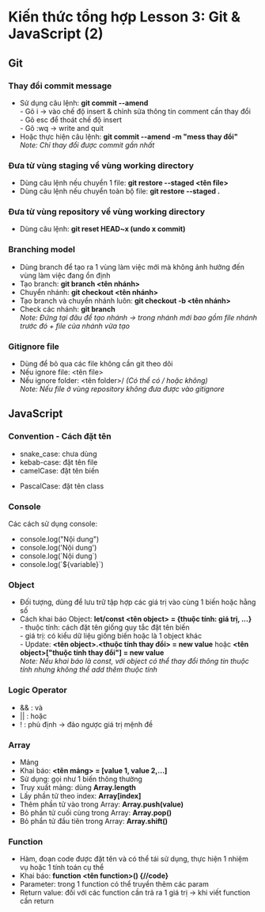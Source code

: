 # Kiến thức tổng hợp Lesson 3: Git & JavaScript (2)
## Git
### Thay đổi commit message
* Sử dụng câu lệnh: **git commit --amend**<br>- Gõ i -> vào chế độ insert & chỉnh sửa thông tin comment cần thay đổi<br>- Gõ esc để thoát chế độ insert<br>- Gõ :wq -> write and quit
* Hoặc thực hiện câu lệnh: **git commit --amend -m "mess thay đổi"**<br>*Note: Chỉ thay đổi được commit gần nhất*
### Đưa từ vùng staging về vùng working directory
* Dùng câu lệnh nếu chuyển 1 file: **git restore --staged <tên file>**
* Dùng câu lệnh nếu chuyển toàn bộ file: **git restore --staged .**
### Đưa từ vùng repository về vùng working directory
* Dùng câu lệnh: **git reset HEAD~x (undo x commit)**
### Branching model
* Dùng branch để tạo ra 1 vùng làm việc mới mà không ảnh hưởng đến vùng làm việc đang ổn định 
* Tạo branch: **git branch <tên nhánh>**
* Chuyển nhánh: **git checkout <tên nhánh>**
* Tạo branch và chuyển nhánh luôn: **git checkout -b <tên nhánh>**
* Check các nhánh: **git branch**<br>
*Note: Đứng tại đâu để tạo nhánh -> trong nhánh mới bao gồm file nhánh trước đó + file của nhánh vừa tạo*
### Gitignore file
* Dùng để bỏ qua các file không cần git theo dõi
* Nếu ignore file: <tên file>
* Nếu ignore folder: <tên folder>/ *(Có thể có / hoặc không)*<br>
*Note: Nếu file ở vùng repository không đưa được vào gitignore*
## JavaScript 
### Convention - Cách đặt tên
* snake_case: chưa dùng 
* kebab-case: đặt tên file
* camelCase: đặt tên biến 
+ PascalCase: đặt tên class
### Console
Các cách sử dụng console: 
* console.log("Nội dung")
* console.log('Nội dung')
* console.log(\`Nội dung\`)
* console.log(\`${variable}\`)
### Object
* Đối tượng, dùng để lưu trữ tập hợp các giá trị vào cùng 1 biến hoặc hằng số
* Cách khai báo Object: **let/const <tên object> = {thuộc tính: giá trị, ...}**<br>- thuộc tính: cách đặt tên giống quy tắc đặt tên biến<br>- giá trị: có kiểu dữ liệu giống biến hoặc là 1 object khác<br>- Update: **<tên object>.<thuộc tính thay đổi> = new value** hoặc **<tên object>["thuộc tính thay đổi"] = new value**<br>
*Note: Nếu khai báo là const, với object có thể thay đổi thông tin thuộc tính nhưng không thể add thêm thuộc tính*
### Logic Operator
* && : và
* || : hoặc
* ! : phủ định -> đảo ngược giá trị mệnh đề
### Array
* Mảng
* Khai báo: **<tên mảng> = [value 1, value 2,...]**
* Sử dụng: gọi như 1 biến thông thường
* Truy xuất mảng: dùng **Array.length**
* Lấy phần tử theo index: **Array[index]**
* Thêm phần tử vào trong Array: **Array.push(value)**
* Bỏ phần tử cuối cùng trong Array: **Array.pop()**
* Bỏ phần tử đầu tiên trong Array: **Array.shift()**
### Function
* Hàm, đoạn code được đặt tên và có thể tái sử dụng, thực hiện 1 nhiệm vụ hoặc 1 tính toán cụ thể 
* Khai báo: **function <tên function>() {//code}**
* Parameter: trong 1 function có thể truyền thêm các param
* Return value: đối với các function cần trả ra 1 giá trị -> khi viết function cần return